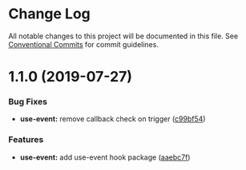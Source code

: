 # Change Log

All notable changes to this project will be documented in this file.
See [Conventional Commits](https://conventionalcommits.org) for commit guidelines.

# 1.1.0 (2019-07-27)


### Bug Fixes

* **use-event:** remove callback check on trigger ([c99bf54](https://github.com/swarm-oc/hookstapose/commit/c99bf54))


### Features

* **use-event:** add use-event hook package ([aaebc7f](https://github.com/swarm-oc/hookstapose/commit/aaebc7f))
